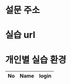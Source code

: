 설문 주소
======================


실습 url
======================


개인별 실습 환경
======================

|No  |Name    | login                                                           |
| -- | ------ | --------------------------------------------------------------- |

